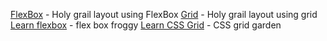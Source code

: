 [FlexBox](https://philipwalton.github.io/solved-by-flexbox/demos/holy-grail/) - Holy grail layout using FlexBox
[Grid](https://bitsofco.de/holy-grail-layout-css-grid/) - Holy grail layout using grid
[Learn flexbox](http://flexboxfroggy.com/) - flex box froggy
[Learn CSS Grid](https://cssgridgarden.com/) - CSS grid garden
